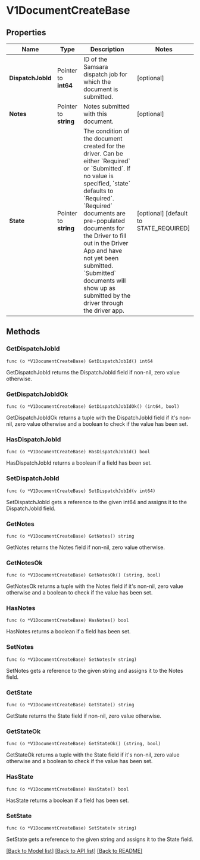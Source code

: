 # V1DocumentCreateBase

## Properties

Name | Type | Description | Notes
------------ | ------------- | ------------- | -------------
**DispatchJobId** | Pointer to **int64** | ID of the Samsara dispatch job for which the document is submitted. | [optional] 
**Notes** | Pointer to **string** | Notes submitted with this document. | [optional] 
**State** | Pointer to **string** | The condition of the document created for the driver. Can be either &#x60;Required&#x60; or &#x60;Submitted&#x60;. If no value is specified, &#x60;state&#x60; defaults to &#x60;Required&#x60;. &#x60;Required&#x60; documents are pre-populated documents for the Driver to fill out in the Driver App and have not yet been submitted. &#x60;Submitted&#x60; documents will show up as submitted by the driver through the driver app. | [optional] [default to STATE_REQUIRED]

## Methods

### GetDispatchJobId

`func (o *V1DocumentCreateBase) GetDispatchJobId() int64`

GetDispatchJobId returns the DispatchJobId field if non-nil, zero value otherwise.

### GetDispatchJobIdOk

`func (o *V1DocumentCreateBase) GetDispatchJobIdOk() (int64, bool)`

GetDispatchJobIdOk returns a tuple with the DispatchJobId field if it's non-nil, zero value otherwise
and a boolean to check if the value has been set.

### HasDispatchJobId

`func (o *V1DocumentCreateBase) HasDispatchJobId() bool`

HasDispatchJobId returns a boolean if a field has been set.

### SetDispatchJobId

`func (o *V1DocumentCreateBase) SetDispatchJobId(v int64)`

SetDispatchJobId gets a reference to the given int64 and assigns it to the DispatchJobId field.

### GetNotes

`func (o *V1DocumentCreateBase) GetNotes() string`

GetNotes returns the Notes field if non-nil, zero value otherwise.

### GetNotesOk

`func (o *V1DocumentCreateBase) GetNotesOk() (string, bool)`

GetNotesOk returns a tuple with the Notes field if it's non-nil, zero value otherwise
and a boolean to check if the value has been set.

### HasNotes

`func (o *V1DocumentCreateBase) HasNotes() bool`

HasNotes returns a boolean if a field has been set.

### SetNotes

`func (o *V1DocumentCreateBase) SetNotes(v string)`

SetNotes gets a reference to the given string and assigns it to the Notes field.

### GetState

`func (o *V1DocumentCreateBase) GetState() string`

GetState returns the State field if non-nil, zero value otherwise.

### GetStateOk

`func (o *V1DocumentCreateBase) GetStateOk() (string, bool)`

GetStateOk returns a tuple with the State field if it's non-nil, zero value otherwise
and a boolean to check if the value has been set.

### HasState

`func (o *V1DocumentCreateBase) HasState() bool`

HasState returns a boolean if a field has been set.

### SetState

`func (o *V1DocumentCreateBase) SetState(v string)`

SetState gets a reference to the given string and assigns it to the State field.


[[Back to Model list]](../README.md#documentation-for-models) [[Back to API list]](../README.md#documentation-for-api-endpoints) [[Back to README]](../README.md)



